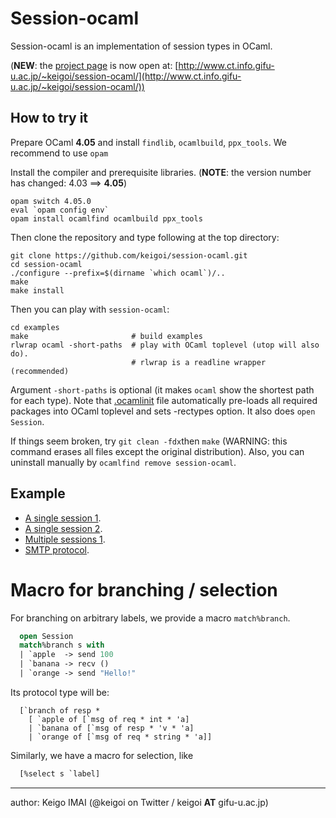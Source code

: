 # Session-ocaml

Session-ocaml is an implementation of session types in OCaml.

(__NEW__: the [project page](http://www.ct.info.gifu-u.ac.jp/~keigoi/session-ocaml/) is now open at: [http://www.ct.info.gifu-u.ac.jp/~keigoi/session-ocaml/](http://www.ct.info.gifu-u.ac.jp/~keigoi/session-ocaml/))

## How to try it

Prepare OCaml __4.05__ and install ```findlib```, ```ocamlbuild```, ```ppx_tools```.
We recommend to use ```opam```

Install the compiler and prerequisite libraries. (__NOTE__: the version number has changed:  4.03 ==> __4.05__)

    opam switch 4.05.0
    eval `opam config env`
    opam install ocamlfind ocamlbuild ppx_tools

Then clone the repository and type following at the top directory:

    git clone https://github.com/keigoi/session-ocaml.git
    cd session-ocaml
    ./configure --prefix=$(dirname `which ocaml`)/..
    make
    make install

Then you can play with ```session-ocaml```:

    cd examples
    make                       # build examples
    rlwrap ocaml -short-paths  # play with OCaml toplevel (utop will also do).
                               # rlwrap is a readline wrapper (recommended)

Argument ```-short-paths``` is optional (it makes ```ocaml``` show the shortest path for each type).
Note that [.ocamlinit](examples/.ocamlinit) file automatically pre-loads all required packages into OCaml toplevel and sets -rectypes option.
It also does ```open Session```.

If things seem broken, try ```git clean -fdx```then ```make``` (WARNING: this command erases all files except the original distribution).
Also, you can uninstall manually by ```ocamlfind remove session-ocaml```.

## Example

* [A single session 1](examples/example_journal1.ml).
* [A single session 2](examples/example_journal2.ml).
* [Multiple sessions 1](examples/example_journal3.ml).
* [SMTP protocol](examples/smtp2.ml).

# Macro for branching / selection

For branching on arbitrary labels, we provide a macro ```match%branch```.

```ocaml
  open Session
  match%branch s with
  | `apple  -> send 100
  | `banana -> recv ()
  | `orange -> send "Hello!"
```

Its protocol type will be:

```
  [`branch of resp *
    [ `apple of [`msg of req * int * 'a]
    | `banana of [`msg of resp * 'v * 'a]
    | `orange of [`msg of req * string * 'a]]
```

  Similarly, we have a macro for selection, like

```ocaml
  [%select s `label]
```

----
author: Keigo IMAI (@keigoi on Twitter / keigoi __AT__ gifu-u.ac.jp)
